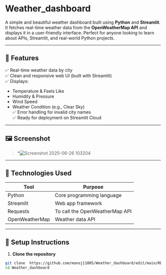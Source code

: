 # Weather_dashboard


A simple and beautiful weather dashboard built using **Python** and **Streamlit**. It fetches real-time weather data from the **OpenWeatherMap API** and displays it in a user-friendly interface. Perfect for anyone looking to learn about APIs, Streamlit, and real-world Python projects.

---

## 🚀 Features

✅ Real-time weather data by city  
✅ Clean and responsive web UI (built with Streamlit)  
✅ Displays:
- Temperature & Feels Like
- Humidity & Pressure
- Wind Speed
- Weather Condition (e.g., Clear Sky)  
✅ Error handling for invalid city names  
✅ Ready for deployment on Streamlit Cloud

---

## 🖼️ Screenshot

>
>
>
>*![Screenshot 2025-06-26 103204](https://github.com/user-attachments/assets/a1cb06d8-1566-4f93-82d6-bf70b8b102c9)

---

## 🧠 Technologies Used

| Tool            | Purpose                          |
|-----------------|----------------------------------|
| Python          | Core programming language        |
| Streamlit       | Web app framework                |
| Requests        | To call the OpenWeatherMap API   |
| OpenWeatherMap  | Weather data API                 |

---

## 🔧 Setup Instructions

1. **Clone the repository**
```bash
git clone  https://github.com/manoj11005/Weather_dashboard/edit/main/README.md
cd Weather_dashboard
